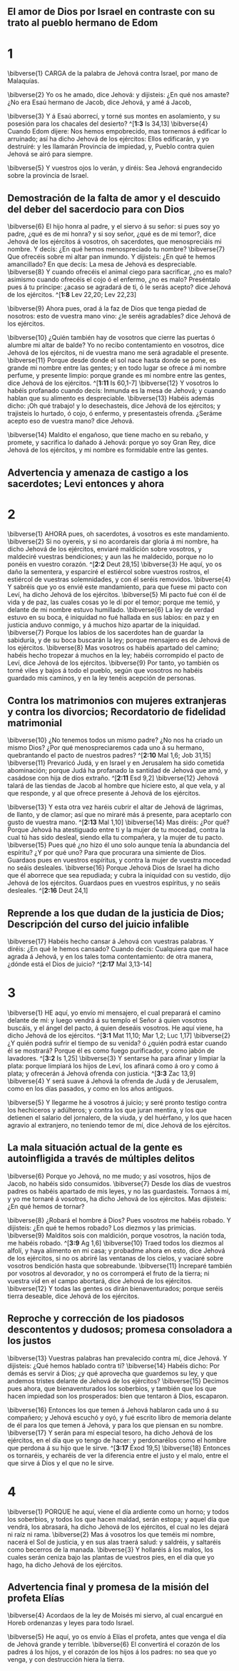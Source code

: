 ## El amor de Dios por Israel en contraste con su trato al pueblo hermano de Edom
# 1 
\bibverse{1} CARGA de la palabra de Jehová contra Israel, por mano de Malaquías. 

\bibverse{2} Yo os he amado, dice Jehová: y dijisteis: ¿En qué nos amaste? ¿No era Esaú hermano de Jacob, dice Jehová, y amé á Jacob, 

\bibverse{3} Y á Esaú aborrecí, y torné sus montes en asolamiento, y su posesión para los chacales del desierto? ^[**1:3** Is 34,13] \bibverse{4} Cuando Edom dijere: Nos hemos empobrecido, mas tornemos á edificar lo arruinado; así ha dicho Jehová de los ejércitos: Ellos edificarán, y yo destruiré: y les llamarán Provincia de impiedad, y, Pueblo contra quien Jehová se airó para siempre. 


\bibverse{5} Y vuestros ojos lo verán, y diréis: Sea Jehová engrandecido sobre la provincia de Israel. 

## Demostración de la falta de amor y el descuido del deber del sacerdocio para con Dios
\bibverse{6} El hijo honra al padre, y el siervo á su señor: si pues soy yo padre, ¿qué es de mi honra? y si soy señor, ¿qué es de mi temor?, dice Jehová de los ejércitos á vosotros, oh sacerdotes, que menospreciáis mi nombre. Y decís: ¿En qué hemos menospreciado tu nombre? \bibverse{7} Que ofrecéis sobre mi altar pan inmundo. Y dijisteis: ¿En qué te hemos amancillado? En que decís: La mesa de Jehová es despreciable. \bibverse{8} Y cuando ofrecéis el animal ciego para sacrificar, ¿no es malo? asimismo cuando ofrecéis el cojo ó el enfermo, ¿no es malo? Preséntalo pues á tu príncipe: ¿acaso se agradará de ti, ó le serás acepto? dice Jehová de los ejércitos. ^[**1:8** Lev 22,20; Lev 22,23] 


\bibverse{9} Ahora pues, orad á la faz de Dios que tenga piedad de nosotros: esto de vuestra mano vino: ¿le seréis agradables? dice Jehová de los ejércitos. 

\bibverse{10} ¿Quién también hay de vosotros que cierre las puertas ó alumbre mi altar de balde? Yo no recibo contentamiento en vosotros, dice Jehová de los ejércitos, ni de vuestra mano me será agradable el presente. \bibverse{11} Porque desde donde el sol nace hasta donde se pone, es grande mi nombre entre las gentes; y en todo lugar se ofrece á mi nombre perfume, y presente limpio: porque grande es mi nombre entre las gentes, dice Jehová de los ejércitos. ^[**1:11** Is 60,1-7] \bibverse{12} Y vosotros lo habéis profanado cuando decís: Inmunda es la mesa de Jehová; y cuando hablan que su alimento es despreciable. \bibverse{13} Habéis además dicho: ¡Oh qué trabajo! y lo desechasteis, dice Jehová de los ejércitos; y trajisteis lo hurtado, ó cojo, ó enfermo, y presentasteis ofrenda. ¿Seráme acepto eso de vuestra mano? dice Jehová. 


\bibverse{14} Maldito el engañoso, que tiene macho en su rebaño, y promete, y sacrifica lo dañado á Jehová: porque yo soy Gran Rey, dice Jehová de los ejércitos, y mi nombre es formidable entre las gentes. 

## Advertencia y amenaza de castigo a los sacerdotes; Levi entonces y ahora
# 2 
\bibverse{1} AHORA pues, oh sacerdotes, á vosotros es este mandamiento. \bibverse{2} Si no oyereis, y si no acordareis dar gloria á mi nombre, ha dicho Jehová de los ejércitos, enviaré maldición sobre vosotros, y maldeciré vuestras bendiciones; y aun las he maldecido, porque no lo ponéis en vuestro corazón. ^[**2:2** Deut 28,15] \bibverse{3} He aquí, yo os daño la sementera, y esparciré el estiércol sobre vuestros rostros, el estiércol de vuestras solemnidades, y con él seréis removidos. \bibverse{4} Y sabréis que yo os envié este mandamiento, para que fuese mi pacto con Leví, ha dicho Jehová de los ejércitos. \bibverse{5} Mi pacto fué con él de vida y de paz, las cuales cosas yo le dí por el temor; porque me temió, y delante de mi nombre estuvo humillado. \bibverse{6} La ley de verdad estuvo en su boca, é iniquidad no fué hallada en sus labios: en paz y en justicia anduvo conmigo, y á muchos hizo apartar de la iniquidad. \bibverse{7} Porque los labios de los sacerdotes han de guardar la sabiduría, y de su boca buscarán la ley; porque mensajero es de Jehová de los ejércitos. \bibverse{8} Mas vosotros os habéis apartado del camino; habéis hecho tropezar á muchos en la ley; habéis corrompido el pacto de Leví, dice Jehová de los ejércitos. \bibverse{9} Por tanto, yo también os torné viles y bajos á todo el pueblo, según que vosotros no habéis guardado mis caminos, y en la ley tenéis acepción de personas. 


## Contra los matrimonios con mujeres extranjeras y contra los divorcios; Recordatorio de fidelidad matrimonial
\bibverse{10} ¿No tenemos todos un mismo padre? ¿No nos ha criado un mismo Dios? ¿Por qué menospreciaremos cada uno á su hermano, quebrantando el pacto de nuestros padres? ^[**2:10** Mal 1,6; Job 31,15] \bibverse{11} Prevaricó Judá, y en Israel y en Jerusalem ha sido cometida abominación; porque Judá ha profanado la santidad de Jehová que amó, y casádose con hija de dios extraño. ^[**2:11** Esd 9,2] \bibverse{12} Jehová talará de las tiendas de Jacob al hombre que hiciere esto, al que vela, y al que responde, y al que ofrece presente á Jehová de los ejércitos. 
 

\bibverse{13} Y esta otra vez haréis cubrir el altar de Jehová de lágrimas, de llanto, y de clamor; así que no miraré más á presente, para aceptarlo con gusto de vuestra mano. ^[**2:13** Mal 1,10] \bibverse{14} Mas diréis: ¿Por qué? Porque Jehová ha atestiguado entre ti y la mujer de tu mocedad, contra la cual tú has sido desleal, siendo ella tu compañera, y la mujer de tu pacto. \bibverse{15} Pues qué ¿no hizo él uno solo aunque tenía la abundancia del espíritu? ¿Y por qué uno? Para que procurara una simiente de Dios. Guardaos pues en vuestros espíritus, y contra la mujer de vuestra mocedad no seáis desleales. \bibverse{16} Porque Jehová Dios de Israel ha dicho que él aborrece que sea repudiada; y cubra la iniquidad con su vestido, dijo Jehová de los ejércitos. Guardaos pues en vuestros espíritus, y no seáis desleales. ^[**2:16** Deut 24,1] 
 

## Reprende a los que dudan de la justicia de Dios; Descripción del curso del juicio infalible
\bibverse{17} Habéis hecho cansar á Jehová con vuestras palabras. Y diréis: ¿En qué le hemos cansado? Cuando decís: Cualquiera que mal hace agrada á Jehová, y en los tales toma contentamiento: de otra manera, ¿dónde está el Dios de juicio? ^[**2:17** Mal 3,13-14] 
 

# 3 
\bibverse{1} HE aquí, yo envío mi mensajero, el cual preparará el camino delante de mí: y luego vendrá á su templo el Señor á quien vosotros buscáis, y el ángel del pacto, á quien deseáis vosotros. He aquí viene, ha dicho Jehová de los ejércitos. ^[**3:1** Mat 11,10; Mar 1,2; Luc 1,17] \bibverse{2} ¿Y quién podrá sufrir el tiempo de su venida? ó ¿quién podrá estar cuando él se mostrará? Porque él es como fuego purificador, y como jabón de lavadores. ^[**3:2** Is 1,25] \bibverse{3} Y sentarse ha para afinar y limpiar la plata: porque limpiará los hijos de Leví, los afinará como á oro y como á plata; y ofrecerán á Jehová ofrenda con justicia. ^[**3:3** Zac 13,9] \bibverse{4} Y será suave á Jehová la ofrenda de Judá y de Jerusalem, como en los días pasados, y como en los años antiguos. 
  

\bibverse{5} Y llegarme he á vosotros á juicio; y seré pronto testigo contra los hechiceros y adúlteros; y contra los que juran mentira, y los que detienen el salario del jornalero, de la viuda, y del huérfano, y los que hacen agravio al extranjero, no teniendo temor de mí, dice Jehová de los ejércitos. 

## La mala situación actual de la gente es autoinfligida a través de múltiples delitos
\bibverse{6} Porque yo Jehová, no me mudo; y así vosotros, hijos de Jacob, no habéis sido consumidos. \bibverse{7} Desde los días de vuestros padres os habéis apartado de mis leyes, y no las guardasteis. Tornaos á mí, y yo me tornaré á vosotros, ha dicho Jehová de los ejércitos. Mas dijisteis: ¿En qué hemos de tornar? 

\bibverse{8} ¿Robará el hombre á Dios? Pues vosotros me habéis robado. Y dijisteis: ¿En qué te hemos robado? Los diezmos y las primicias. \bibverse{9} Malditos sois con maldición, porque vosotros, la nación toda, me habéis robado. ^[**3:9** Ag 1,6] \bibverse{10} Traed todos los diezmos al alfolí, y haya alimento en mi casa; y probadme ahora en esto, dice Jehová de los ejércitos, si no os abriré las ventanas de los cielos, y vaciaré sobre vosotros bendición hasta que sobreabunde. \bibverse{11} Increparé también por vosotros al devorador, y no os corromperá el fruto de la tierra; ni vuestra vid en el campo abortará, dice Jehová de los ejércitos. \bibverse{12} Y todas las gentes os dirán bienaventurados; porque seréis tierra deseable, dice Jehová de los ejércitos. 


## Reproche y corrección de los piadosos descontentos y dudosos; promesa consoladora a los justos
\bibverse{13} Vuestras palabras han prevalecido contra mí, dice Jehová. Y dijisteis: ¿Qué hemos hablado contra ti? \bibverse{14} Habéis dicho: Por demás es servir á Dios; ¿y qué aprovecha que guardemos su ley, y que andemos tristes delante de Jehová de los ejércitos? \bibverse{15} Decimos pues ahora, que bienaventurados los soberbios, y también que los que hacen impiedad son los prosperados: bien que tentaron á Dios, escaparon. 

\bibverse{16} Entonces los que temen á Jehová hablaron cada uno á su compañero; y Jehová escuchó y oyó, y fué escrito libro de memoria delante de él para los que temen á Jehová, y para los que piensan en su nombre. \bibverse{17} Y serán para mí especial tesoro, ha dicho Jehová de los ejércitos, en el día que yo tengo de hacer: y perdonarélos como el hombre que perdona á su hijo que le sirve. ^[**3:17** Éxod 19,5] 
\bibverse{18} Entonces os tornaréis, y echaréis de ver la diferencia entre el justo y el malo, entre el que sirve á Dios y el que no le sirve. 

# 4 
\bibverse{1} PORQUE he aquí, viene el día ardiente como un horno; y todos los soberbios, y todos los que hacen maldad, serán estopa; y aquel día que vendrá, los abrasará, ha dicho Jehová de los ejércitos, el cual no les dejará ni raíz ni rama. \bibverse{2} Mas á vosotros los que teméis mi nombre, nacerá el Sol de justicia, y en sus alas traerá salud: y saldréis, y saltaréis como becerros de la manada. \bibverse{3} Y hollaréis á los malos, los cuales serán ceniza bajo las plantas de vuestros pies, en el día que yo hago, ha dicho Jehová de los ejércitos. 

## Advertencia final y promesa de la misión del profeta Elías
\bibverse{4} Acordaos de la ley de Moisés mi siervo, al cual encargué en Horeb ordenanzas y leyes para todo Israel. 

\bibverse{5} He aquí, yo os envío á Elías el profeta, antes que venga el día de Jehová grande y terrible. \bibverse{6} El convertirá el corazón de los padres á los hijos, y el corazón de los hijos á los padres: no sea que yo venga, y con destrucción hiera la tierra. 